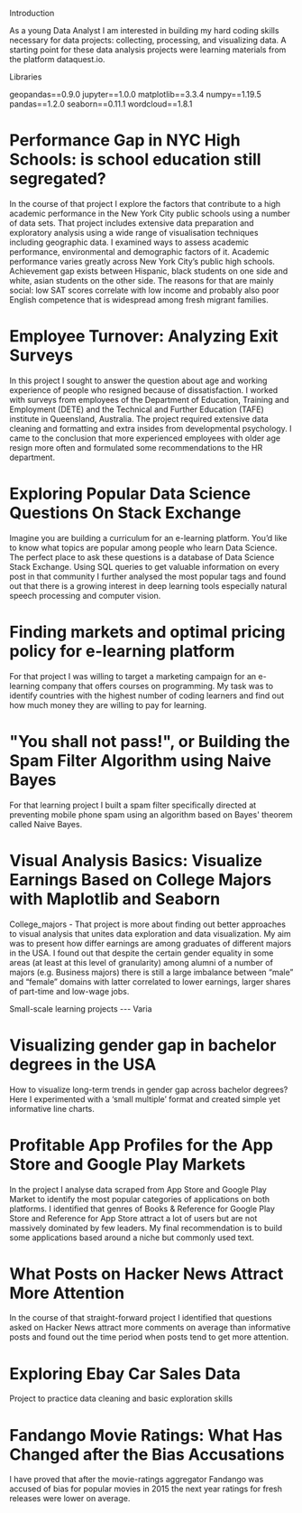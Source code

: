 Introduction

As a young Data Analyst I am interested in building my hard coding skills necessary for data projects: collecting, processing, and visualizing data. A starting point for these data analysis projects were learning materials from the platform dataquest.io.


Libraries 

geopandas==0.9.0
jupyter==1.0.0
matplotlib==3.3.4
numpy==1.19.5
pandas==1.2.0
seaborn==0.11.1
wordcloud==1.8.1


# Performance Gap in NYC High Schools: is school education still segregated?
In the course of that project I explore the factors that contribute to a high academic performance in the New York City public schools using a number of  data sets. That project includes extensive data preparation and exploratory analysis using a wide range of visualisation techniques including geographic data. 
I examined ways to assess academic performance, environmental and demographic factors of it. Academic performance varies greatly across New York City’s public high schools. Achievement gap exists between Hispanic, black students on one side and white, asian students on the other side. The reasons for that are mainly social: low SAT scores correlate with low income and probably also poor English competence that is widespread among fresh migrant families.

# Employee Turnover: Analyzing Exit Surveys
In this project  I sought to answer the question about age and working experience of people who resigned because of dissatisfaction. I worked with surveys from employees of the Department of Education, Training and Employment (DETE) and the Technical and Further Education (TAFE) institute in Queensland, Australia. The project required extensive data cleaning and formatting and extra insides from developmental psychology.
I came to the conclusion that more experienced employees with older age resign more often and formulated some recommendations to the HR department.


# Exploring Popular Data Science Questions On Stack Exchange
Imagine you are building a curriculum for an e-learning platform. You’d like to know what topics  are popular among people who learn Data Science. The perfect place to ask these questions is a database of Data Science Stack Exchange. Using SQL queries to get valuable information on every post in that community I further analysed the most popular tags and found out that there is a  growing interest in deep learning tools especially natural speech processing and computer vision.

# Finding markets and optimal pricing policy for e-learning platform
For that project I was willing to target a marketing campaign for an e-learning company that offers courses on programming. My task was to identify countries with the highest number of coding learners and find out how much money they are willing to pay for learning. 

# "You shall not pass!", or Building the Spam Filter Algorithm using Naive Bayes
For that learning project I built a spam filter specifically directed at preventing mobile phone spam using an algorithm based on Bayes' theorem called Naive Bayes.

# Visual Analysis Basics: Visualize Earnings Based on College Majors with Maplotlib and Seaborn
College_majors - That project is more about finding out better approaches to visual analysis that unites data exploration and data visualization. My aim was to present how differ earnings are among graduates of different majors in the USA. I found out that despite the certain gender equality in some areas (at least at this level of granularity) among alumni of a number of majors (e.g. Business majors) there is still a large imbalance between “male” and “female” domains with latter correlated to lower earnings, larger shares of part-time and low-wage jobs.

Small-scale learning projects --- Varia

# Visualizing gender gap in bachelor degrees in the USA
How to visualize long-term trends in gender gap across bachelor degrees? Here I experimented with a ‘small multiple’ format and created simple yet informative line charts.

# Profitable App Profiles for the App Store and Google Play Markets
In the project I analyse data scraped from App Store and Google Play Market to identify the most popular categories of applications on both platforms. I identified that genres of Books & Reference for Google Play Store and Reference for App Store attract a lot of users but are not massively dominated by few leaders. My final recommendation is to build some applications based around a niche but commonly used text.

# What Posts on Hacker News Attract More Attention
In the course of that straight-forward project I identified that questions asked on Hacker News attract more comments on average than informative posts and found out the time period when posts tend to get more attention.

# Exploring Ebay Car Sales Data
Project to practice data cleaning and basic exploration skills

# Fandango Movie Ratings: What Has Changed after the Bias Accusations
I have proved that after the movie-ratings aggregator Fandango was accused of bias for popular movies in 2015 the next year ratings for fresh releases were lower on average.
